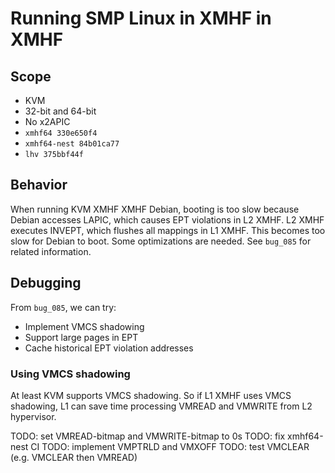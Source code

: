 # Running SMP Linux in XMHF in XMHF

## Scope
* KVM
* 32-bit and 64-bit
* No x2APIC
* `xmhf64 330e650f4`
* `xmhf64-nest 84b01ca77`
* `lhv 375bbf44f`

## Behavior
When running KVM XMHF XMHF Debian, booting is too slow because Debian accesses
LAPIC, which causes EPT violations in L2 XMHF. L2 XMHF executes INVEPT, which
flushes all mappings in L1 XMHF. This becomes too slow for Debian to boot. Some
optimizations are needed. See `bug_085` for related information.

## Debugging

From `bug_085`, we can try:
* Implement VMCS shadowing
* Support large pages in EPT
* Cache historical EPT violation addresses

### Using VMCS shadowing

At least KVM supports VMCS shadowing. So if L1 XMHF uses VMCS shadowing, L1 can
save time processing VMREAD and VMWRITE from L2 hypervisor.

TODO: set VMREAD-bitmap and VMWRITE-bitmap to 0s
TODO: fix xmhf64-nest CI
TODO: implement VMPTRLD and VMXOFF
TODO: test VMCLEAR (e.g. VMCLEAR then VMREAD)

